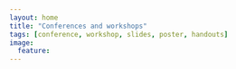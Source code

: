 ```yaml
---
layout: home
title: "Conferences and workshops"
tags: [conference, workshop, slides, poster, handouts]
image:
  feature: 
---
```

